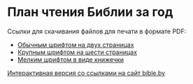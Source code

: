 # План чтения Библии за год

Ссылки для скачивания файлов для печати в формате PDF:

- [Обычным шрифтом на двух страницах][01]
- [Крупным шрифтом на шести страницах][02]
- [Мелким шрифтом в виде книжечки][03]

[Интерактивная версия со ссылками на сайт bible.by][04]

[01]: ./bibleplan.pdf
[02]: ./eldersplan.pdf
[03]: ./youthplan.pdf
[04]: https://gist.github.com/a1ip/ace8fca44da7bd67cbf3100a645a2046
